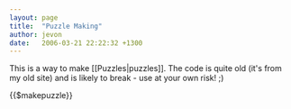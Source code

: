```yaml
---
layout: page
title:  "Puzzle Making"
author: jevon
date:   2006-03-21 22:22:32 +1300
---
```


This is a way to make [[Puzzles|puzzles]]. The code is quite old (it's from my old site) and is likely to break - use at your own risk! ;) 

{{$makepuzzle}}